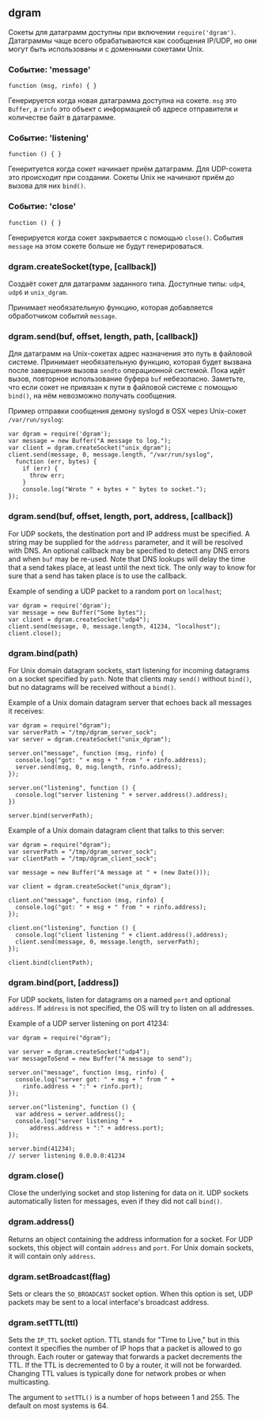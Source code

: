 ## dgram

Сокеты для датаграмм доступны при включении `require('dgram')`. Датаграммы
чаще всего обрабатываются как сообщения IP/UDP, но они могут быть использованы
и с доменными сокетами Unix.

### Событие: 'message'

`function (msg, rinfo) { }`

Генерируется когда новая датаграмма доступна на сокете. `msg` это `Buffer`,
а `rinfo` это объект с информацией об адресе отправителя и количестве байт в датаграмме.

### Событие: 'listening'

`function () { }`

Генеритуется когда сокет начинает приём датаграмм. Для UDP-сокета это происходит
при создании. Сокеты Unix не начинают приём до вызова для них `bind()`.

### Событие: 'close'

`function () { }`

Генерируется когда сокет закрывается с помощью `close()`.
События `message` на этом сокете больше не будут генерироваться.

### dgram.createSocket(type, [callback])

Создаёт сокет для датаграмм заданного типа. Доступные типы: `udp4`, `udp6` и `unix_dgram`.

Принимает необязательную функцию, которая добавляется обработчиком событий `message`.

### dgram.send(buf, offset, length, path, [callback])

Для датаграмм на Unix-сокетах адрес назначения это путь в файловой системе.
Принимает необязательную функцию, которая будет вызвана после завершения
вызова `sendto` операционной системой. Пока идёт вызов, повторное использование
буфера `buf` небезопасно. Заметьте, что если сокет не привязан к пути в файловой
системе с помощью `bind()`, на нём невозможно получать сообщения.

Пример отправки сообщения демону syslogd в OSX через Unix-сокет `/var/run/syslog`:

    var dgram = require('dgram');
    var message = new Buffer("A message to log.");
    var client = dgram.createSocket("unix_dgram");
    client.send(message, 0, message.length, "/var/run/syslog",
      function (err, bytes) {
        if (err) {
          throw err;
        }
        console.log("Wrote " + bytes + " bytes to socket.");
    });

### dgram.send(buf, offset, length, port, address, [callback])

For UDP sockets, the destination port and IP address must be specified.  A string
may be supplied for the `address` parameter, and it will be resolved with DNS.  An 
optional callback may be specified to detect any DNS errors and when `buf` may be
re-used.  Note that DNS lookups will delay the time that a send takes place, at
least until the next tick.  The only way to know for sure that a send has taken place
is to use the callback.

Example of sending a UDP packet to a random port on `localhost`;

    var dgram = require('dgram');
    var message = new Buffer("Some bytes");
    var client = dgram.createSocket("udp4");
    client.send(message, 0, message.length, 41234, "localhost");
    client.close();


### dgram.bind(path)

For Unix domain datagram sockets, start listening for incoming datagrams on a
socket specified by `path`. Note that clients may `send()` without `bind()`,
but no datagrams will be received without a `bind()`.

Example of a Unix domain datagram server that echoes back all messages it receives:

    var dgram = require("dgram");
    var serverPath = "/tmp/dgram_server_sock";
    var server = dgram.createSocket("unix_dgram");

    server.on("message", function (msg, rinfo) {
      console.log("got: " + msg + " from " + rinfo.address);
      server.send(msg, 0, msg.length, rinfo.address);
    });

    server.on("listening", function () {
      console.log("server listening " + server.address().address);
    })

    server.bind(serverPath);

Example of a Unix domain datagram client that talks to this server:

    var dgram = require("dgram");
    var serverPath = "/tmp/dgram_server_sock";
    var clientPath = "/tmp/dgram_client_sock";

    var message = new Buffer("A message at " + (new Date()));

    var client = dgram.createSocket("unix_dgram");

    client.on("message", function (msg, rinfo) {
      console.log("got: " + msg + " from " + rinfo.address);
    });

    client.on("listening", function () {
      console.log("client listening " + client.address().address);
      client.send(message, 0, message.length, serverPath);
    });

    client.bind(clientPath);

### dgram.bind(port, [address])

For UDP sockets, listen for datagrams on a named `port` and optional `address`.  If
`address` is not specified, the OS will try to listen on all addresses.

Example of a UDP server listening on port 41234:

    var dgram = require("dgram");

    var server = dgram.createSocket("udp4");
    var messageToSend = new Buffer("A message to send");

    server.on("message", function (msg, rinfo) {
      console.log("server got: " + msg + " from " +
        rinfo.address + ":" + rinfo.port);
    });

    server.on("listening", function () {
      var address = server.address();
      console.log("server listening " +
          address.address + ":" + address.port);
    });

    server.bind(41234);
    // server listening 0.0.0.0:41234


### dgram.close()

Close the underlying socket and stop listening for data on it.  UDP sockets 
automatically listen for messages, even if they did not call `bind()`.

### dgram.address()

Returns an object containing the address information for a socket.  For UDP sockets, 
this object will contain `address` and `port`.  For Unix domain sockets, it will contain
only `address`.

### dgram.setBroadcast(flag)

Sets or clears the `SO_BROADCAST` socket option.  When this option is set, UDP packets
may be sent to a local interface's broadcast address.

### dgram.setTTL(ttl)

Sets the `IP_TTL` socket option.  TTL stands for "Time to Live," but in this context it
specifies the number of IP hops that a packet is allowed to go through.  Each router or 
gateway that forwards a packet decrements the TTL.  If the TTL is decremented to 0 by a
router, it will not be forwarded.  Changing TTL values is typically done for network 
probes or when multicasting.

The argument to `setTTL()` is a number of hops between 1 and 255.  The default on most
systems is 64.


